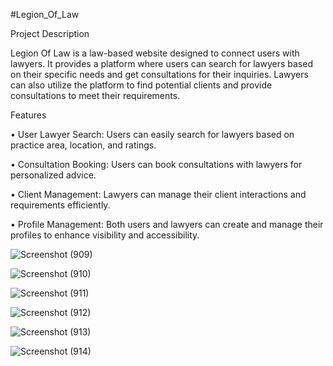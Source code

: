 #Legion_Of_Law


Project Description

Legion Of Law is a law-based website designed to connect users with lawyers. It provides a platform where users can search for lawyers based on their specific needs and get consultations for their inquiries. Lawyers can also utilize the platform to find potential clients and provide consultations to meet their requirements.

Features

•	User Lawyer Search: Users can easily search for lawyers based on practice area, location, and ratings.

•	Consultation Booking: Users can book consultations with lawyers for personalized advice.

•	Client Management: Lawyers can manage their client interactions and requirements efficiently.

•	Profile Management: Both users and lawyers can create and manage their profiles to enhance visibility and accessibility.




![Screenshot (909)](https://github.com/user-attachments/assets/c630603b-e9a7-4185-9a64-bfe8fcdc7f1f)




![Screenshot (910)](https://github.com/user-attachments/assets/899859f4-bb5c-487e-9d9b-b59154fcfd48)




![Screenshot (911)](https://github.com/user-attachments/assets/9ab1b3d0-2389-4aad-96d6-c514a1adcfb1)




![Screenshot (912)](https://github.com/user-attachments/assets/e1aa4fd1-d181-459a-b3c8-bc982b4f7b46)





![Screenshot (913)](https://github.com/user-attachments/assets/cf3c56b0-125b-4002-bf37-9a9cd5666445)




![Screenshot (914)](https://github.com/user-attachments/assets/81b02679-086c-4da3-a45c-1939f7256cb6)








